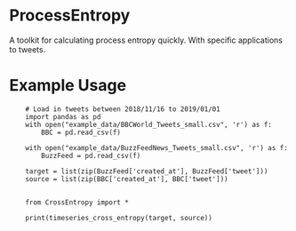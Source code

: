 # ProcessEntropy
A toolkit for calculating process entropy quickly. With specific applications to tweets.


# Example Usage

```
	# Load in tweets between 2018/11/16 to 2019/01/01
	import pandas as pd
	with open("example_data/BBCWorld_Tweets_small.csv", 'r') as f:
	    BBC = pd.read_csv(f)
	    
	with open("example_data/BuzzFeedNews_Tweets_small.csv", 'r') as f:
	    BuzzFeed = pd.read_csv(f)

	target = list(zip(BuzzFeed['created_at'], BuzzFeed['tweet']))
	source = list(zip(BBC['created_at'], BBC['tweet']))


	from CrossEntropy import *

	print(timeseries_cross_entropy(target, source))

```
